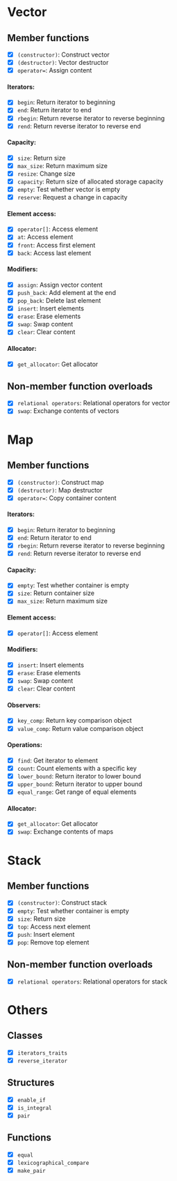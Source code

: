 # Vector

## Member functions

- [x] `(constructor)`: Construct vector
- [x] `(destructor)`: Vector destructor
- [x] `operator=`: Assign content

#### Iterators:
- [x] `begin`: Return iterator to beginning
- [x] `end`: Return iterator to end
- [x] `rbegin`: Return reverse iterator to reverse beginning
- [x] `rend`: Return reverse iterator to reverse end

#### Capacity:
- [x] `size`: Return size
- [x] `max_size`: Return maximum size
- [x] `resize`: Change size
- [x] `capacity`: Return size of allocated storage capacity
- [x] `empty`: Test whether vector is empty
- [x] `reserve`: Request a change in capacity

#### Element access:
- [x] `operator[]`: Access element
- [x] `at`: Access element
- [x] `front`: Access first element
- [x] `back`: Access last element

#### Modifiers:
- [x] `assign`: Assign vector content
- [x] `push_back`: Add element at the end
- [x] `pop_back`: Delete last element
- [x] `insert`: Insert elements
- [x] `erase`: Erase elements
- [x] `swap`: Swap content
- [x] `clear`: Clear content

#### Allocator:
- [x] `get_allocator`: Get allocator

## Non-member function overloads
- [x] `relational operators`: Relational operators for vector
- [x] `swap`: Exchange contents of vectors

# Map

## Member functions

- [x] `(constructor)`: Construct map
- [x] `(destructor)`: Map destructor
- [x] `operator=`: Copy container content

#### Iterators:
- [x] `begin`: Return iterator to beginning
- [x] `end`: Return iterator to end
- [x] `rbegin`: Return reverse iterator to reverse beginning
- [x] `rend`: Return reverse iterator to reverse end

#### Capacity:
- [x] `empty`: Test whether container is empty
- [x] `size`: Return container size
- [x] `max_size`: Return maximum size

#### Element access:
- [x] `operator[]`: Access element

#### Modifiers:
- [x] `insert`: Insert elements
- [x] `erase`: Erase elements
- [x] `swap`: Swap content
- [x] `clear`: Clear content

#### Observers:
- [x] `key_comp`: Return key comparison object
- [x] `value_comp`: Return value comparison object

#### Operations:
- [x] `find`: Get iterator to element
- [x] `count`: Count elements with a specific key
- [x] `lower_bound`: Return iterator to lower bound
- [x] `upper_bound`: Return iterator to upper bound
- [x] `equal_range`: Get range of equal elements

#### Allocator:
- [x] `get_allocator`: Get allocator
- [x] `swap`: Exchange contents of maps

# Stack

## Member functions
- [x] `(constructor)`: Construct stack
- [x] `empty`: Test whether container is empty
- [x] `size`: Return size
- [x] `top`: Access next element
- [x] `push`: Insert element
- [x] `pop`: Remove top element

## Non-member function overloads
- [x] `relational operators`: Relational operators for stack

# Others

## Classes

- [x] `iterators_traits`
- [x] `reverse_iterator`

## Structures

- [x] `enable_if`
- [x] `is_integral`
- [x] `pair`

## Functions

- [x] `equal`
- [x] `lexicographical_compare`
- [x] `make_pair`
